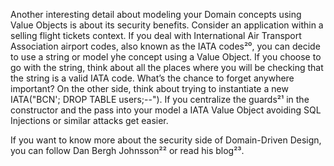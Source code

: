 Another interesting detail about modeling your Domain concepts using Value Objects is about its security benefits. Consider an application within a selling flight tickets context. If you deal with International Air Transport Association airport codes, also known as the IATA codes²⁰, you can decide to use a string or model yhe concept using a Value Object. If you choose to go with the string, think about all the places where you will be checking that the string is a valid IATA code. What’s the chance to forget anywhere important? On the other side, think about trying to instantiate a new IATA\("BCN'; DROP TABLE users;--"\). If you centralize the guards²¹ in the constructor and the pass into your model a IATA Value Object avoiding SQL Injections or similar attacks get easier.

If you want to know more about the security side of Domain-Driven Design, you can follow Dan Bergh Johnsson²² or read his blog²³.



